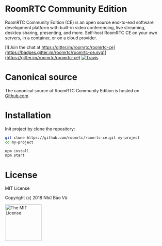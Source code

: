 RoomRTC Community Edition
==================

RoomRTC Community Edition (CE) is an open source end-to-end software development platform with built-in video conferencing, live streaming, desktop sharing, presenting, and more. Self-host RoomRTC CE on your own servers, in a container, or on a cloud provider.

[![Join the chat at https://gitter.im/roomrtc/roomrtc-ce](https://badges.gitter.im/roomrtc/roomrtc-ce.svg)](https://gitter.im/roomrtc/roomrtc-ce)
[![Travis](https://travis-ci.org/roomrtc/roomrtc-ce.svg?branch=stable)](https://travis-ci.org/roomrtc/roomrtc-ce)


Canonical source
================

The canonical source of RoomRTC Community Edition is hosted on [Github.com](https://github.com/roomrtc/roomrtc-ce).

Installation
============

Init project by clone the repository:

```bash
git clone https://github.com/roomrtc/roomrtc-ce.git my-project
cd my-project

npm install
npm start
```

# License

MIT License

Copyright (c) 2018 Nhữ Bảo Vũ

<a rel="license" href="./LICENSE" target="_blank"><img alt="The MIT License" style="border-width:0;" width="120px" src="https://raw.githubusercontent.com/hsdt/styleguide/master/images/ossninja.svg?sanitize=true" /></a>
